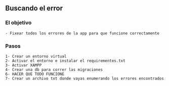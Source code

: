 ## Buscando el error

### El objetivo 
    - Fixear todos los errores de la app para que funcione correctamente

### Pasos
    1- Crear un entorno virtual
    2- Activar el entorno e instalar el requirementes.txt
    3- Activar XAMPP
    4- Crear una db para correr las migraciones
    6- HACER QUE TODO FUNCIONE 
    7- Crear un archivo txt donde vayas enumerando los errores encontrados

